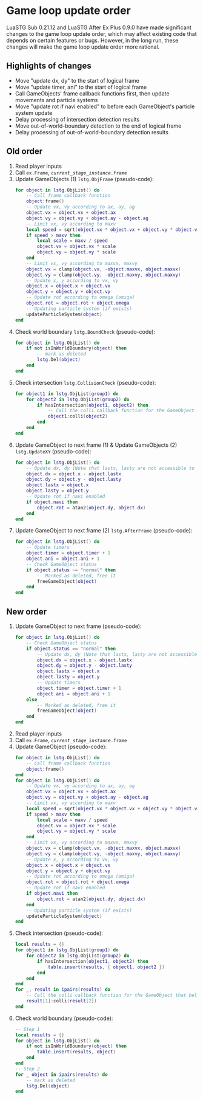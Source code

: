 # Game loop update order  

LuaSTG Sub 0.21.12 and LuaSTG After Ex Plus 0.9.0 have made significant changes to the game loop update order, which may affect existing code that depends on certain features or bugs. However, in the long run, these changes will make the game loop update order more rational.  

## Highlights of changes  

* Move "update dx, dy" to the start of logical frame  
* Move "update timer, ani" to the start of logical frame  
* Call GameObjects' frame callback functions first, then update movements and particle systems  
* Move "update rot if navi enabled" to before each GameObject's particle system update    
* Delay processing of intersection detection results  
* Move out-of-world-boundary detection to the end of logical frame  
* Delay processing of out-of-world-boundary detection results  

## Old order  

1. Read player inputs  
2. Call `ex.Frame`, _`current_stage_instance`_`.frame`  
3. Update GameObjects (1) `lstg.ObjFrame` (pseudo-code):  
    ```lua
    for object in lstg.ObjList() do
        -- Call frame callback function
        object:frame()
        -- Update vx, vy according to ax, ay, ag
        object.vx = object.vx + object.ax
        object.vy = object.vy + object.ay - object.ag
        -- Limit vx, vy according to maxv
        local speed = sqrt(object.vx * object.vx + object.vy * object.vy)
        if speed > maxv then
            local scale = maxv / speed
            object.vx = object.vx * scale
            object.vy = object.vy * scale
        end
        -- Limit vx, vy according to maxvx, maxvy
        object.vx = clamp(object.vx, -object.maxvx, object.maxvx)
        object.vy = clamp(object.vy, -object.maxvy, object.maxvy)
        -- Update x, y according to vx, vy
        object.x = object.x + object.vx
        object.y = object.y + object.vy
        -- Update rot according to omega (omiga)
        object.rot = object.rot + object.omega
        -- Updating particle system (if exists)
        updateParticleSystem(object)
    end
    ```
4. Check world boundary `lstg.BoundCheck` (pseudo-code):  
    ```lua
    for object in lstg.ObjList() do
        if not isInWorldBoundary(object) then
            -- mark as deleted
            lstg.Del(object)
        end
    end
    ```
5. Check intersection `lstg.CollisionCheck` (pseudo-code):  
    ```lua
    for object1 in lstg.ObjList(group1) do
        for object2 in lstg.ObjList(group2) do
            if hasIntersection(object1, object2) then
                -- Call the colli callback function for the GameObject that belongs to the first group.
                object1:colli(object2)
            end
        end
    end
    ```
6. Update GameObject to next frame (1) & Update GameObjects (2) `lstg.UpdateXY` (pseudo-code):  
    ```lua
    for object in lstg.ObjList() do
        -- Update dx, dy (Note that lastx, lasty are not accessible to lua scripts)
        object.dx = object.x - object.lastx
        object.dy = object.y - object.lasty
        object.lastx = object.x
        object.lasty = object.y
        -- Update rot if navi enabled
        if object.navi then
            object.rot = atan2(object.dy, object.dx)
        end
    end
    ```
7. Update GameObject to next frame (2) `lstg.AfterFrame` (pseudo-code):  
    ```lua
    for object in lstg.ObjList() do
        -- Update timers
        object.timer = object.timer + 1
        object.ani = object.ani + 1
        -- Check GameObject status
        if object.status ~= "normal" then
            -- Marked as deleted, free it
            freeGameObject(object)
        end
    end
    ```

## New order  

1. Update GameObject to next frame (pseudo-code):  
    ```lua
    for object in lstg.ObjList() do
        -- Check GameObject status
        if object.status == "normal" then
            -- Update dx, dy (Note that lastx, lasty are not accessible to lua scripts)
            object.dx = object.x - object.lastx
            object.dy = object.y - object.lasty
            object.lastx = object.x
            object.lasty = object.y
            -- Update timers
            object.timer = object.timer + 1
            object.ani = object.ani + 1
        else
            -- Marked as deleted, free it
            freeGameObject(object)
        end
    end
    ```
2. Read player inputs    
3. Call `ex.Frame`, _`current_stage_instance`_`.frame`  
4. Update GameObject (pseudo-code):  
    ```lua
    for object in lstg.ObjList() do
        -- Call frame callback function
        object:frame()
    end
    for object in lstg.ObjList() do
        -- Update vx, vy according to ax, ay, ag
        object.vx = object.vx + object.ax
        object.vy = object.vy + object.ay - object.ag
        -- Limit vx, vy according to maxv
        local speed = sqrt(object.vx * object.vx + object.vy * object.vy)
        if speed > maxv then
            local scale = maxv / speed
            object.vx = object.vx * scale
            object.vy = object.vy * scale
        end
        -- Limit vx, vy according to maxvx, maxvy
        object.vx = clamp(object.vx, -object.maxvx, object.maxvx)
        object.vy = clamp(object.vy, -object.maxvy, object.maxvy)
        -- Update x, y according to vx, vy
        object.x = object.x + object.vx
        object.y = object.y + object.vy
        -- Update rot according to omega (omiga)
        object.rot = object.rot + object.omega
        -- Update rot if navi enabled
        if object.navi then
            object.rot = atan2(object.dy, object.dx)
        end
        -- Updating particle system (if exists)
        updateParticleSystem(object)
    end
    ```
5. Check intersection (pseudo-code):  
    ```lua
    local results = {}
    for object1 in lstg.ObjList(group1) do
        for object2 in lstg.ObjList(group2) do
            if hasIntersection(object1, object2) then
                table.insert(results, { object1, object2 })
            end
        end
    end
    for _, result in ipairs(results) do
        -- Call the colli callback function for the GameObject that belongs to the first group.
        result[1]:colli(result[2])
    end
    ```
6. Check world boundary (pseudo-code):  
    ```lua
    -- Step 1
    local results = {}
    for object in lstg.ObjList() do
        if not isInWorldBoundary(object) then
            table.insert(results, object)
        end
    end
    -- Step 2
    for _ object in ipairs(results) do
        -- mark as deleted
        lstg.Del(object)
    end
    ```
